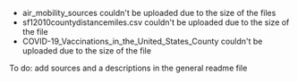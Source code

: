 - air_mobility_sources couldn't be uploaded due to the size of the files
- sf12010countydistancemiles.csv couldn't be uploaded due to the size of the file
- COVID-19_Vaccinations_in_the_United_States_County couldn't be uploaded due to the size of the file


To do: add sources and a descriptions in the general readme file